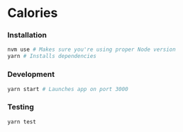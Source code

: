 # Calories

### Installation

```bash
nvm use # Makes sure you're using proper Node version
yarn # Installs dependencies
```

### Development

```bash
yarn start # Launches app on port 3000
```

### Testing

```bash
yarn test
```
